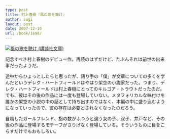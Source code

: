```yaml
---
type: post
title: 村上春樹『風の歌を聴け』
author: sugi
layout: post
date: 2007-12-10
url: /book/1698/
---
```

<a href="http://www.amazon.co.jp/exec/obidos/ASIN/4062748703/chezsugi-22/ref=nosim/" onclick="_gaq.push(['_trackEvent', 'outbound-article', 'http://www.amazon.co.jp/exec/obidos/ASIN/4062748703/chezsugi-22/ref=nosim/', '']);" name="amazletlink" target="_blank"><img src="http://i2.wp.com/ec2.images-amazon.com/images/I/21JXNBHKBAL.SL160.jpg?w=660" alt="風の歌を聴け (講談社文庫)" class="alignleft" data-recalc-dims="1" /></a>

記念すべき村上春樹のデビュー作。再読のはずだけど、たぶんそれは前世の出来事だったようだ。

途中からひょっとしたらと思ったが、語り手の「僕」が文章についての多くを学んだというデレク・ハートフィールドはやはり架空の小説家だった。つまり、デレク・ハートフィールドは村上春樹にとってのキルゴア・トラウトだったのだ。でも、彼はその後の作品には一度も登場していない。メタフォリカルな味付けを誰かの架空の小説の中の話として持ち出すのではなく、本編の中に盛り込むようになっていったので、彼の存在は必要とされなくなったのだろう。

自殺したガールフレンド、指の数がふつうと違う女の子、双子、井戸など、その後の作品に登場するモチーフがさりげなく登場している。そういうものに目をこらすだけでもおもしろい。

